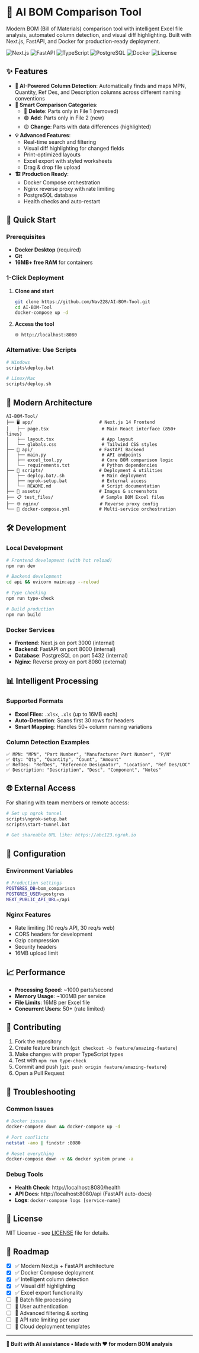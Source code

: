# 🤖 AI BOM Comparison Tool

Modern BOM (Bill of Materials) comparison tool with intelligent Excel file analysis, automated column detection, and visual diff highlighting. Built with Next.js, FastAPI, and Docker for production-ready deployment.

![Next.js](https://img.shields.io/badge/Next.js-14-black.svg)
![FastAPI](https://img.shields.io/badge/FastAPI-Latest-green.svg)
![TypeScript](https://img.shields.io/badge/TypeScript-5.3-blue.svg)
![PostgreSQL](https://img.shields.io/badge/PostgreSQL-15-orange.svg)
![Docker](https://img.shields.io/badge/Docker-Compose-blue.svg)
![License](https://img.shields.io/badge/License-MIT-yellow.svg)

## ✨ Features

- **🧠 AI-Powered Column Detection**: Automatically finds and maps MPN, Quantity, Ref Des, and Description columns across different naming conventions
- **🎯 Smart Comparison Categories**:
  - 🔴 **Delete**: Parts only in File 1 (removed)
  - 🟢 **Add**: Parts only in File 2 (new)
  - 🟡 **Change**: Parts with data differences (highlighted)
- **💡 Advanced Features**:
  - Real-time search and filtering
  - Visual diff highlighting for changed fields
  - Print-optimized layouts
  - Excel export with styled worksheets
  - Drag & drop file upload
- **🏗️ Production Ready**:
  - Docker Compose orchestration
  - Nginx reverse proxy with rate limiting
  - PostgreSQL database
  - Health checks and auto-restart

## 🚀 Quick Start

### Prerequisites

- **Docker Desktop** (required)
- **Git**
- **16MB+ free RAM** for containers

### 1-Click Deployment

1. **Clone and start**
   ```bash
   git clone https://github.com/Nav228/AI-BOM-Tool.git
   cd AI-BOM-Tool
   docker-compose up -d
   ```

2. **Access the tool**
   ```
   🌐 http://localhost:8080
   ```

### Alternative: Use Scripts
```bash
# Windows
scripts\deploy.bat

# Linux/Mac  
scripts/deploy.sh
```

## 📁 Modern Architecture

```
AI-BOM-Tool/
├── 🖥️ app/                         # Next.js 14 Frontend
│   ├── page.tsx                    # Main React interface (850+ lines)
│   ├── layout.tsx                  # App layout
│   └── globals.css                 # Tailwind CSS styles
├── 🐍 api/                         # FastAPI Backend
│   ├── main.py                     # API endpoints
│   ├── excel_tool.py               # Core BOM comparison logic
│   └── requirements.txt            # Python dependencies
├── 🔧 scripts/                     # Deployment & utilities
│   ├── deploy.bat/.sh              # Main deployment
│   ├── ngrok-setup.bat             # External access
│   └── README.md                   # Script documentation
├── 📂 assets/                      # Images & screenshots
├── 📋 test_files/                  # Sample BOM Excel files
├── 🌐 nginx/                       # Reverse proxy config
└── 🐳 docker-compose.yml           # Multi-service orchestration
```

## 🛠️ Development

### Local Development
```bash
# Frontend development (with hot reload)
npm run dev

# Backend development
cd api && uvicorn main:app --reload

# Type checking
npm run type-check

# Build production
npm run build
```

### Docker Services
- **Frontend**: Next.js on port 3000 (internal)
- **Backend**: FastAPI on port 8000 (internal) 
- **Database**: PostgreSQL on port 5432 (internal)
- **Nginx**: Reverse proxy on port 8080 (external)

## 📊 Intelligent Processing

### Supported Formats
- **Excel Files**: `.xlsx`, `.xls` (up to 16MB each)
- **Auto-Detection**: Scans first 30 rows for headers
- **Smart Mapping**: Handles 50+ column naming variations

### Column Detection Examples
```
✅ MPN: "MPN", "Part Number", "Manufacturer Part Number", "P/N"
✅ Qty: "Qty", "Quantity", "Count", "Amount"  
✅ RefDes: "RefDes", "Reference Designator", "Location", "Ref Des/LOC"
✅ Description: "Description", "Desc", "Component", "Notes"
```

## 🌐 External Access

For sharing with team members or remote access:

```bash
# Set up ngrok tunnel
scripts\ngrok-setup.bat
scripts\start-tunnel.bat

# Get shareable URL like: https://abc123.ngrok.io
```

## 🔧 Configuration

### Environment Variables
```bash
# Production settings
POSTGRES_DB=bom_comparison
POSTGRES_USER=postgres
NEXT_PUBLIC_API_URL=/api
```

### Nginx Features
- Rate limiting (10 req/s API, 30 req/s web)
- CORS headers for development
- Gzip compression
- Security headers
- 16MB upload limit

## 📈 Performance

- **Processing Speed**: ~1000 parts/second
- **Memory Usage**: ~100MB per service
- **File Limits**: 16MB per Excel file
- **Concurrent Users**: 50+ (rate limited)

## 🤝 Contributing

1. Fork the repository
2. Create feature branch (`git checkout -b feature/amazing-feature`)
3. Make changes with proper TypeScript types
4. Test with `npm run type-check`
5. Commit and push (`git push origin feature/amazing-feature`)
6. Open a Pull Request

## 🐛 Troubleshooting

### Common Issues
```bash
# Docker issues
docker-compose down && docker-compose up -d

# Port conflicts
netstat -ano | findstr :8080

# Reset everything
docker-compose down -v && docker system prune -a
```

### Debug Tools
- **Health Check**: http://localhost:8080/health
- **API Docs**: http://localhost:8080/api (FastAPI auto-docs)
- **Logs**: `docker-compose logs [service-name]`

## 📝 License

MIT License - see [LICENSE](LICENSE) file for details.

## 🎯 Roadmap

- [x] ✅ Modern Next.js + FastAPI architecture
- [x] ✅ Docker Compose deployment
- [x] ✅ Intelligent column detection
- [x] ✅ Visual diff highlighting
- [x] ✅ Excel export functionality
- [ ] 🔄 Batch file processing
- [ ] 🔄 User authentication
- [ ] 🔄 Advanced filtering & sorting
- [ ] 🔄 API rate limiting per user
- [ ] 🔄 Cloud deployment templates

---

**🤖 Built with AI assistance • Made with ❤️ for modern BOM analysis** 